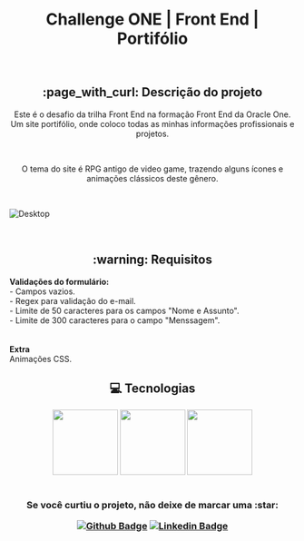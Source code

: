 <h1 align="center"> Challenge ONE | Front End | Portifólio </h1>

<br>

<h2 align="center"> :page_with_curl: Descrição do projeto </h2>

<p align="center">Este é o desafio da trilha Front End na formação Front End da Oracle One. Um site portifólio, onde coloco todas as minhas informações profissionais e projetos.</p><br>
<p align="center">O tema do site é RPG antigo de video game, trazendo alguns ícones e animações clássicos deste gênero.</p><br>

![Desktop](https://images2.imgbox.com/ef/3a/XomC043g_o.png)

<br>

<h2 align="center"> :warning: Requisitos </h2>
<b>Validações do formulário:</b><br>
- Campos vazios.<br>
- Regex para validação do e-mail.<br>
- Limite de 50 caracteres para os campos "Nome e Assunto".<br>
- Limite de 300 caracteres para o campo "Menssagem".<br>
<br><br>
<b>Extra</b><br>
Animações CSS.

<br>

<h2 align="center"> 💻 Tecnologias </h2>

<div align="center">
<img src="https://cdn.jsdelivr.net/gh/devicons/devicon/icons/html5/html5-plain-wordmark.svg" width=115>
<img src="https://cdn.jsdelivr.net/gh/devicons/devicon/icons/css3/css3-plain-wordmark.svg" width=115>
<img src="https://cdn.jsdelivr.net/gh/devicons/devicon/icons/javascript/javascript-original.svg" width=115>
<div>

<br>


<h3 align="center"> Se você curtiu o projeto, não deixe de marcar uma :star:

[![Github Badge](https://img.shields.io/badge/-Github-000?style=flat-square&logo=Github&logoColor=white&link=https://github.com/luizlimadev)](https://github.com/luizlimadev)
[![Linkedin Badge](https://img.shields.io/badge/-LinkedIn-blue?style=flat-square&logo=Linkedin&logoColor=white&link=https://www.linkedin.com/in/luizlima-dev/)](https://www.linkedin.com/in/luizlima-dev/)

